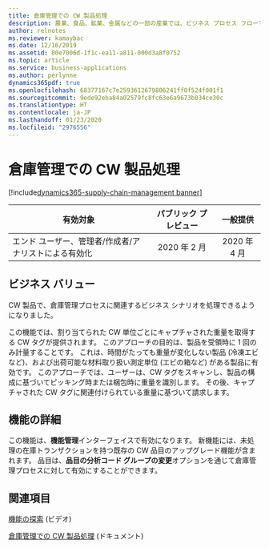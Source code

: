 ```yaml
---
title: 倉庫管理での CW 製品処理
description: 農業、食品、鉱業、金属などの一部の産業では、ビジネス プロセス フローで複数の測定単位を使用して製品を追跡する必要があります。
author: relnotes
ms.reviewer: kamaybac
ms.date: 12/16/2019
ms.assetid: 80e7006d-1f1c-ea11-a811-000d3a8f0752
ms.topic: article
ms.service: business-applications
ms.author: perlynne
dynamics365pdf: true
ms.openlocfilehash: 68377167c7e2593612679806241ff0f524f001f1
ms.sourcegitcommit: 9ede92eba84a02579fc8fc63e6a9673b034ce30c
ms.translationtype: HT
ms.contentlocale: ja-JP
ms.lasthandoff: 01/23/2020
ms.locfileid: "2976556"
---
```

# <a name="catch-weight-product-processing-with-warehouse-management"></a>倉庫管理での CW 製品処理
[!include[dynamics365-supply-chain-management banner](../includes/dynamics365-supply-chain-management.md)]

| 有効対象    |  パブリック プレビュー | 一般提供 | 
| ---------- | :----------: |:----------: |
|エンド ユーザー、管理者/作成者/アナリストによる有効化|2020 年 2 月| 2020 年 4 月|


## <a name="business-value"></a>ビジネス バリュー
<!-- bv start -->
CW 製品で、倉庫管理プロセスに関連するビジネス シナリオを処理できるようになりました。

この機能では、割り当てられた CW 単位ごとにキャプチャされた重量を取得する CW タグが提供されます。 このアプローチの目的は、製品を受領時に 1 回のみ計量することです。 これは、時間がたっても重量が変化しない製品 (冷凍エビなど)、および出荷可能な材料取り扱い測定単位 (エビの箱など) がある製品に有効です。 このアプローチでは、ユーザーは、CW タグをスキャンし、製品の構成に基づいてピッキング時または梱包時に重量を識別します。 その後、キャプチャされた CW タグに関連付けられている重量に基づいて請求します。
<!-- bv end -->



## <a name="feature-details"></a>機能の詳細
<!--feature detail start -->
この機能は、**機能管理**インターフェイスで有効になります。 新機能には、未処理の在庫トランザクションを持つ既存の CW 品目のアップグレード機能が含まれます。 品目は、**品目の分析コード グループの変更**オプションを通じて倉庫管理プロセスに対して有効にすることができます。
<!--feature detail end -->













## <a name="see-also"></a>関連項目
[機能の探索](https://www.microsoft.com/en-us/videoplayer/embed/RE4jzx8) (ビデオ)

[倉庫管理での CW 製品処理](https://docs.microsoft.com/dynamics365/supply-chain/warehousing/catch-weight-processing) (ドキュメント)
